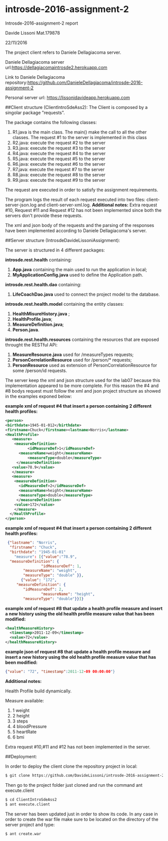 # introsde-2016-assignment-2

Introsde-2016-assignment-2 report

Davide Lissoni Mat.179878

22/11/2016

The project client refers to Daniele Dellagiacoma server.

Daniele Dellagiacoma server url:https://dellagiacomaintrosde2.herokuapp.com

Link to Daniele Dellagiacoma repository:https://github.com/DanieleDellagiacoma/introsde-2016-assignment-2

Personal server url: https://lissonidavideapp.herokuapp.com


##Client structure (ClientIntroSdeAss2):
The Client is composed by a singolar package "requests".

The package contains the following classes:

1. R1.java is the main class. The main() make the call to all the other classes. The request #1 to the server is implemented in this class  
2. R2.java: execute the request #2 to the server
3. R3.java: execute the request #3 to the server
4. R4.java: execute the request #4 to the server
5. R5.java: execute the request #5 to the server
6. R6.java: execute the request #6 to the server
7. R7.java: execute the request #7 to the server
8. R8.java: execute the request #8 to the server
9. R9.java: execute the request #9 to the server

The request are executed in order to satisfy the assignment requirements.

The program logs the result of each request executed into two files: client-server-json.log and client-server-xml.log.
**Additional notes:**
Extra request #10, Request #11 and Request #12 has not been implemented since both the servers don't provide these requests.

The xml and json body of the requests  and the parsing of the responses have been implemented according to Daniele Dellagiacoma's server.


##Server structure (IntrosdeDavideLissoniAssignment):

The server is structured in 4 different packages:

**introsde.rest.health** containing:

1. **App.java** containing the main used to run the application in local;
2. **MyApplicationConfig.java** used to define the Application path.

**introsde.rest.health.dao** containing:

1. **LifeCoachDao.java** used to connect the project model to the database.

**introsde.rest.health.model** containing the entity classes:

1. **HealthMisureHistory.java** ;
2. **HealthProfile.java**;
3. **MeasureDefinition.java**;
4. **Person.java**.

**introsde.rest.health.resources** containing the resources that are exposed throught the RESTful APi:

1. **MeasureResource.java** used for /measureTypes requests;
2. **PersonCorrelationResource** used for /person/* requests;
3. **PersonResource** used as extension of PersonCorrelationResource for some /person/id requests.


The server keep the xml and json structure used for the lab07 because this implementation appeared to be more complete.
For this reason the #4 and #8 bodys request must follow the xml and json project structure as showed in the examples exponed below:

**example xml of request #4 that insert a person containing 2 different health profiles:**
```xml
<person>
<birthdate>1945-01-012</birthdate>
<firstname>Chuck</firstname><lastname>Norris</lastname>
<HealthProfile>
   <measure>
	<measureDefinition>
          <idMeasureDef>1</idMeasureDef>
	  <measureName>weight</measureName>
          <measureType>double</measureType>
	 </measureDefinition>
   <value>78.9</value>
   </measure>
   <measure>
    <measureDefinition>
      <idMeasureDef>2</idMeasureDef>
      <measureName>height</measureName>
      <measureType>double</measureType>
     </measureDefinition>
    <value>172</value>
    </measure>
  </HealthProfile>
</person>
```
**example xml of request #4 that insert a person containing 2 different health profiles:**
```json
 {"lastname": "Norris",
  "firstname": "Chuck",
  "birthdate": "1945-01-01"
	"measure": [{"value":"78.9",
  "measureDefinition": {
				"idMeasureDef": 1,
        "measureName": "weight",
        "measureType": "double" }},
	   {"value": "172",
     "measureDefinition": {
        "idMeasureDef": 2,
				"measureName": "height",
        "measureType": "double"}}]}
```
**example xml of request #8 that update a health profile measure and insert a new history using the old health profile measure value that has been modified:**
```xml
<healthMeasureHistory>
  <timestamp>2011-12-09</timestamp>
  <value>72</value>
</healthMeasureHistory>
```
**example json of request #8 that update a health profile measure and insert a new history using the old health profile measure value that has been modified:**
```json
{"value": "72", "timestamp":2011-12-09 00:00:00"}
```
**Additional notes:**

Health Profile build dynamically.

Measure available:

1. 1 weight
2. 2 height
3. 3 steps
4. 4 bloodPressure
5. 5 heartRate
6. 6 bmi

Extra request #10,#11 and #12 has not been implemented in the server.

##Deployment:

In order to deploy the client clone the repository project in local:
```sh
$ git clone https://github.com/DavideLissoni/introsde-2016-assignment-2.git
```

Then go to the project folder just cloned and run the command ant execute.client

```sh
$ cd ClientIntroSdeAss2
$ ant execute.client
```

The server has been updated just in order to show its code.
In any case in order to create the war file make sure to be located on the directory of the server project and type:

```sh
$ ant create.war
```
 

